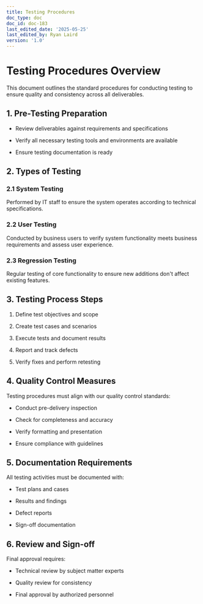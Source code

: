 ```yaml
---
title: Testing Procedures
doc_type: doc
doc_id: doc-183
last_edited_date: '2025-05-25'
last_edited_by: Ryan Laird
version: '1.0'
---
```


# Testing Procedures Overview

This document outlines the standard procedures for conducting testing to ensure quality and consistency across all deliverables.

## 1. Pre-Testing Preparation

- Review deliverables against requirements and specifications

- Verify all necessary testing tools and environments are available

- Ensure testing documentation is ready

## 2. Types of Testing

### 2.1 System Testing

Performed by IT staff to ensure the system operates according to technical specifications.

### 2.2 User Testing

Conducted by business users to verify system functionality meets business requirements and assess user experience.

### 2.3 Regression Testing

Regular testing of core functionality to ensure new additions don't affect existing features.

## 3. Testing Process Steps

1. Define test objectives and scope

1. Create test cases and scenarios

1. Execute tests and document results

1. Report and track defects

1. Verify fixes and perform retesting

## 4. Quality Control Measures

Testing procedures must align with our quality control standards:

- Conduct pre-delivery inspection

- Check for completeness and accuracy

- Verify formatting and presentation

- Ensure compliance with guidelines

## 5. Documentation Requirements

All testing activities must be documented with:

- Test plans and cases

- Results and findings

- Defect reports

- Sign-off documentation

## 6. Review and Sign-off

Final approval requires:

- Technical review by subject matter experts

- Quality review for consistency

- Final approval by authorized personnel

<!-- Unsupported block type: callout -->
